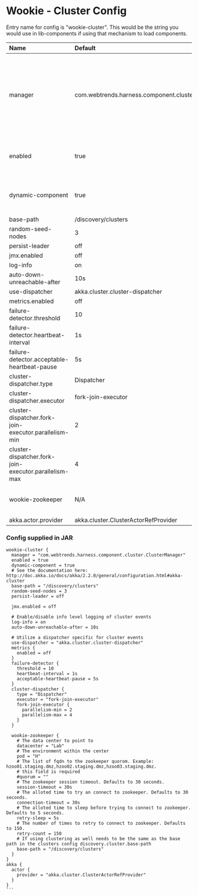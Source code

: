 # Wookie - Cluster Config

Entry name for config is "wookie-cluster". This would be the string you would use in lib-components if using that mechanism to load components.

| Name | Default | Description |
|:-----|:--------|:------------|
| manager | com.webtrends.harness.component.cluster.ClusterManager | This should never be overridden or changed, and changing this would most likely cause it to not start up. |
| enabled | true | whether this component is enabled or not. |
| dynamic-component | true | enables loading up the component dynamically |
| base-path | /discovery/clusters | |
| random-seed-nodes | 3 | |
| persist-leader | off | |
| jmx.enabled | off | |
| log-info | on | |
| auto-down-unreachable-after | 10s | |
| use-dispatcher | akka.cluster.cluster-dispatcher | |
| metrics.enabled | off | |
| failure-detector.threshold | 10 | |
| failure-detector.heartbeat-interval | 1s | |
| failure-detector.acceptable-heartbeat-pause | 5s | |
| cluster-dispatcher.type | Dispatcher | |
| cluster-dispatcher.executor | fork-join-executor | |
| cluster-dispatcher.fork-join-executor.parallelism-min | 2 | |
| cluster-dispatcher.fork-join-executor.parallelism-max | 4 | |
| wookie-zookeeper | N/A | [See wookie-zookeeper config docs](../../components/wookie-zookeeper/docs/config.md) |
| akka.actor.provider | akka.cluster.ClusterActorRefProvider | |


### Config supplied in JAR

````
wookie-cluster {
  manager = "com.webtrends.harness.component.cluster.ClusterManager"
  enabled = true
  dynamic-component = true
  # See the documentation here: http://doc.akka.io/docs/akka/2.2.0/general/configuration.html#akka-cluster
  base-path = "/discovery/clusters"
  random-seed-nodes = 3
  persist-leader = off

  jmx.enabled = off

  # Enable/disable info level logging of cluster events
  log-info = on
  auto-down-unreachable-after = 10s

  # Utilize a dispatcher specific for cluster events
  use-dispatcher = "akka.cluster.cluster-dispatcher"
  metrics {
    enabled = off
  }
  failure-detector {
    threshold = 10
    heartbeat-interval = 1s
    acceptable-heartbeat-pause = 5s
  }
  cluster-dispatcher {
    type = "Dispatcher"
    executor = "fork-join-executor"
    fork-join-executor {
      parallelism-min = 2
      parallelism-max = 4
    }
  }

  wookie-zookeeper {
    # The data center to point to
    datacenter = "Lab"
    # The environment within the center
    pod = "H"
    # The list of fqdn to the zookeeper quorom. Example: hzoo01.staging.dmz,hzoo02.staging.dmz,hzoo03.staging.dmz.
    # this field is required
    #quorum = ""
    # The zookeeper session timeout. Defaults to 30 seconds.
    session-timeout = 30s
    # The alloted time to try an connect to zookeeper. Defaults to 30 seconds.
    connection-timeout = 30s
    # The alloted time to sleep before trying to connect to zookeeper. Defaults to 5 seconds.
    retry-sleep = 5s
    # The number of times to retry to connect to zookeeper. Defaults to 150.
    retry-count = 150
    # If using clustering as well needs to be the same as the base path in the clusters config discovery.cluster.base-path
    base-path = "/discovery/clusters"
  }
}
akka {
  actor {
    provider = "akka.cluster.ClusterActorRefProvider"
  }
}
```